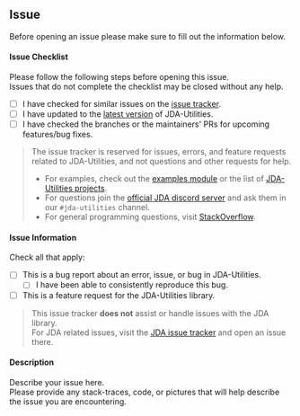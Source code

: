 [download]: https://bintray.com/jagrosh/maven/JDA-Utilities/_latestVersion
[guild]: https://discord.gg/0hMr4ce0tIk3pSjp
[stack overflow]: https://stackoverflow.com/questions/tagged/java
[issues]: https://github.com/JDA-Applications/JDA-Utilities/issues
[jda-issues]: https://github.com/DV8FromTheWorld/JDA/issues
[examples-module]: https://github.com/JDA-Applications/JDA-Utilities/tree/master/examples
[jda-u-projects]: https://github.com/JDA-Applications/JDA-Utilities#projects

## Issue
Before opening an issue please make sure to fill out the information below.

#### Issue Checklist
Please follow the following steps before opening this issue.<br>
Issues that do not complete the checklist may be closed without any help.

- [ ] I have checked for similar issues on the [issue tracker][issues].
- [ ] I have updated to the [latest version][download] of JDA-Utilities.
- [ ] I have checked the branches or the maintainers' PRs for upcoming features/bug fixes.

> The issue tracker is reserved for issues, errors, and feature requests related 
> to JDA-Utilities, and not questions and other requests for help.
>
> - For examples, check out the [examples module][examples-module] or the list 
>   of [JDA-Utilities projects][jda-u-projects].
> - For questions join the [official JDA discord server][guild] and ask them 
>   in our `#jda-utilities` channel.
> - For general programming questions, visit [StackOverflow][stack overflow].

#### Issue Information
Check all that apply:

- [ ] This is a bug report about an error, issue, or bug in JDA-Utilities.
  - [ ] I have been able to consistently reproduce this bug.
- [ ] This is a feature request for the JDA-Utilities library.

> This issue tracker **does not** assist or handle issues with the JDA library.<br>
> For JDA related issues, visit the [JDA issue tracker][jda-issues]
> and open an issue there.

#### Description

Describe your issue here.<br>
Please provide any stack-traces, code, or pictures that will help describe the issue you are encountering.
